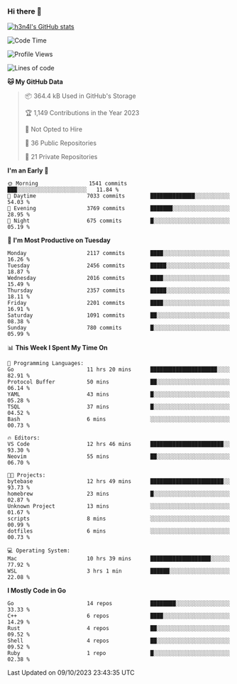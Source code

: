 ### Hi there 👋

[![h3n4l's GitHub stats](https://github-readme-stats.vercel.app/api?username=h3n4l&count_private=true&show_icons=true&theme=radical)](https://github.com/h3n4l/github-readme-stats)

<!--START_SECTION:waka-->
![Code Time](http://img.shields.io/badge/Code%20Time-1%2C604%20hrs%2021%20mins-blue)

![Profile Views](http://img.shields.io/badge/Profile%20Views-0-blue)

![Lines of code](https://img.shields.io/badge/From%20Hello%20World%20I%27ve%20Written-3.6%20million%20lines%20of%20code-blue)

**🐱 My GitHub Data** 

> 📦 364.4 kB Used in GitHub's Storage 
 > 
> 🏆 1,149 Contributions in the Year 2023
 > 
> 🚫 Not Opted to Hire
 > 
> 📜 36 Public Repositories 
 > 
> 🔑 21 Private Repositories 
 > 
**I'm an Early 🐤** 

```text
🌞 Morning                1541 commits        ███░░░░░░░░░░░░░░░░░░░░░░   11.84 % 
🌆 Daytime                7033 commits        ██████████████░░░░░░░░░░░   54.03 % 
🌃 Evening                3769 commits        ███████░░░░░░░░░░░░░░░░░░   28.95 % 
🌙 Night                  675 commits         █░░░░░░░░░░░░░░░░░░░░░░░░   05.19 % 
```
📅 **I'm Most Productive on Tuesday** 

```text
Monday                   2117 commits        ████░░░░░░░░░░░░░░░░░░░░░   16.26 % 
Tuesday                  2456 commits        █████░░░░░░░░░░░░░░░░░░░░   18.87 % 
Wednesday                2016 commits        ████░░░░░░░░░░░░░░░░░░░░░   15.49 % 
Thursday                 2357 commits        █████░░░░░░░░░░░░░░░░░░░░   18.11 % 
Friday                   2201 commits        ████░░░░░░░░░░░░░░░░░░░░░   16.91 % 
Saturday                 1091 commits        ██░░░░░░░░░░░░░░░░░░░░░░░   08.38 % 
Sunday                   780 commits         █░░░░░░░░░░░░░░░░░░░░░░░░   05.99 % 
```


📊 **This Week I Spent My Time On** 

```text
💬 Programming Languages: 
Go                       11 hrs 20 mins      █████████████████████░░░░   82.91 % 
Protocol Buffer          50 mins             ██░░░░░░░░░░░░░░░░░░░░░░░   06.14 % 
YAML                     43 mins             █░░░░░░░░░░░░░░░░░░░░░░░░   05.28 % 
TSQL                     37 mins             █░░░░░░░░░░░░░░░░░░░░░░░░   04.52 % 
Bash                     6 mins              ░░░░░░░░░░░░░░░░░░░░░░░░░   00.73 % 

🔥 Editors: 
VS Code                  12 hrs 46 mins      ███████████████████████░░   93.30 % 
Neovim                   55 mins             ██░░░░░░░░░░░░░░░░░░░░░░░   06.70 % 

🐱‍💻 Projects: 
bytebase                 12 hrs 49 mins      ███████████████████████░░   93.73 % 
homebrew                 23 mins             █░░░░░░░░░░░░░░░░░░░░░░░░   02.87 % 
Unknown Project          13 mins             ░░░░░░░░░░░░░░░░░░░░░░░░░   01.67 % 
scripts                  8 mins              ░░░░░░░░░░░░░░░░░░░░░░░░░   00.99 % 
dotfiles                 6 mins              ░░░░░░░░░░░░░░░░░░░░░░░░░   00.73 % 

💻 Operating System: 
Mac                      10 hrs 39 mins      ███████████████████░░░░░░   77.92 % 
WSL                      3 hrs 1 min         ██████░░░░░░░░░░░░░░░░░░░   22.08 % 
```

**I Mostly Code in Go** 

```text
Go                       14 repos            ████████░░░░░░░░░░░░░░░░░   33.33 % 
C++                      6 repos             ████░░░░░░░░░░░░░░░░░░░░░   14.29 % 
Rust                     4 repos             ██░░░░░░░░░░░░░░░░░░░░░░░   09.52 % 
Shell                    4 repos             ██░░░░░░░░░░░░░░░░░░░░░░░   09.52 % 
Ruby                     1 repo              █░░░░░░░░░░░░░░░░░░░░░░░░   02.38 % 
```




 Last Updated on 09/10/2023 23:43:35 UTC
<!--END_SECTION:waka-->

